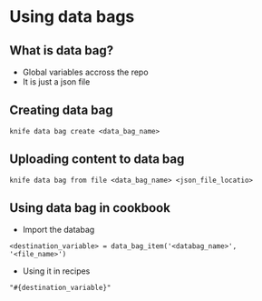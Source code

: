 # Using data bags

## What is data bag?
- Global variables accross the repo
- It is just a json file

## Creating data bag
```
knife data bag create <data_bag_name>
```

## Uploading content to data bag
```
knife data bag from file <data_bag_name> <json_file_locatio>
```

## Using data bag in cookbook
- Import the databag
```
<destination_variable> = data_bag_item('<databag_name>', '<file_name>')
```

- Using it in recipes
```
"#{destination_variable}"
```